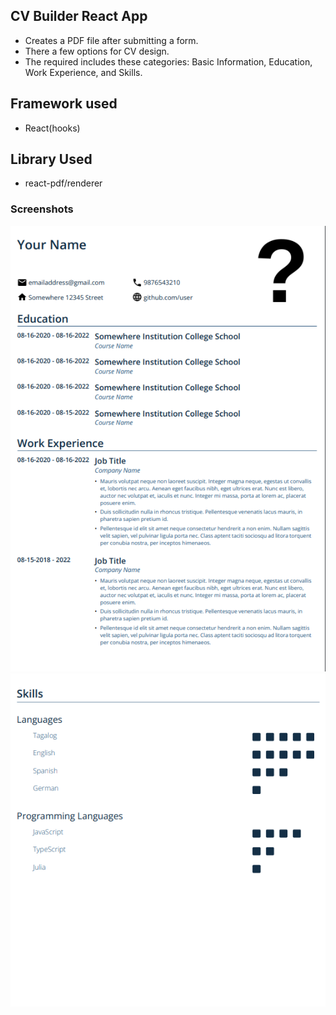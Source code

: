 ## CV Builder React App
 - Creates a PDF file after submitting a form.
 - There a few options for CV design.
 - The required includes these categories: Basic Information, Education, Work Experience, and Skills.

## Framework used
- React(hooks)

## Library Used
- react-pdf/renderer
### Screenshots

![cv-builder__ss.png](./src/assets/images/cv-builder__ss.png)
![cv-builder__ss2.png](./src/assets/images/cv-builder__ss2.png)